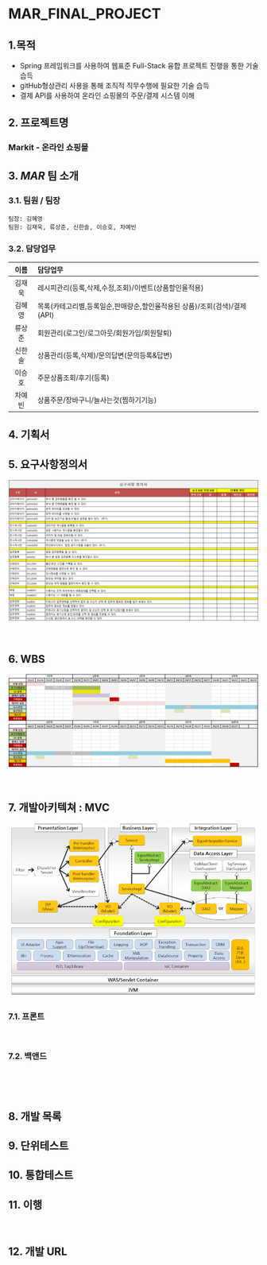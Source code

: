 # MAR_FINAL_PROJECT

## 1.목적  
* Spring 프레임워크를 사용하여 웹표준 Full-Stack 융합 프로젝트 진행을 통한 기술 습득
* gitHub형상관리 사용을 통해 조직적 직무수행에 필요한 기술 습득
* 결제 API를 사용하여 온라인 쇼핑몰의 주문/결제 시스템 이해  


## 2. 프로젝트명  
### Markit - 온라인 쇼핑몰


## 3. *MAR* 팀 소개
### 3.1. 팀원 /  팀장
```
팀장: 김혜영   
팀원: 김재욱, 류상준, 신한솔, 이승호, 차예빈
```

### 3.2. 담당업무
|이름|담당업무|
|:-------:|:-------|
|김재욱  | 레시피관리(등록,삭제,수정,조회)/이벤트(상품할인율적용)                   |
|김혜영  | 목록(카테고리별,등록일순,판매량순,할인율적용된 상품)/조회(검색)/결제(API) |
|류상준  | 회원관리(로그인/로그아웃/회원가입/회원탈퇴)                              |
|신한솔  | 상품관리(등록,삭제)/문의답변(문의등록&답변)                              |
|이승호  | 주문상품조회/후기(등록)                                                  |
|차예빈  | 상품주문/장바구니/늘사는것(찜하기기능)                                   |



## 4. 기획서

## 5. 요구사항정의서

![April_WBS](https://github.com/HYKim8/April/blob/master/aprilPrj/src/main/webapp/WEB-INF/doc/APRIL_%EC%9A%94%EA%B5%AC%EC%82%AC%ED%95%AD%EC%A0%95%EC%9D%98%EC%84%9C(SRS).PNG "April_SRS")

​

## 6. WBS

![April_WBS](https://github.com/HYKim8/April/blob/master/aprilPrj/src/main/webapp/WEB-INF/doc/April_WBS.png "April_WBS")

​

## 7. 개발아키텍쳐 : MVC

![April_WBS](https://github.com/HYKim8/April/blob/master/aprilPrj/src/main/webapp/WEB-INF/doc/April_MVC.png "April_MVC")

### 7.1. 프론트

​

### 7.2. 백앤드 

​

​

## 8. 개발 목록

## 9. 단위테스트

## 10. 통합테스트

## 11. 이행

​

## 12. 개발 URL 
